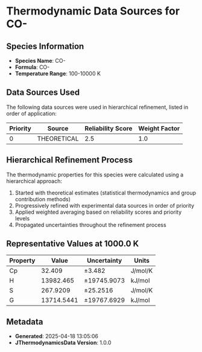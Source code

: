 # Thermodynamic Data Sources for CO-

## Species Information
- **Species Name**: CO-
- **Formula**: CO-
- **Temperature Range**: 100-10000 K

## Data Sources Used
The following data sources were used in hierarchical refinement, listed in order of application:

| Priority | Source | Reliability Score | Weight Factor |
|----------|--------|-------------------|---------------|
| 0 | THEORETICAL | 2.5 | 1.0 |

## Hierarchical Refinement Process
The thermodynamic properties for this species were calculated using a hierarchical approach:

1. Started with theoretical estimates (statistical thermodynamics and group contribution methods)
2. Progressively refined with experimental data sources in order of priority
3. Applied weighted averaging based on reliability scores and priority levels
4. Propagated uncertainties throughout the refinement process

## Representative Values at 1000.0 K
| Property | Value | Uncertainty | Units |
|----------|-------|-------------|-------|
| Cp | 32.409 | ±3.482 | J/mol/K |
| H | 13982.465 | ±19745.9073 | kJ/mol |
| S | 267.9209 | ±25.2516 | J/mol/K |
| G | 13714.5441 | ±19767.6929 | kJ/mol |

## Metadata
- **Generated**: 2025-04-18 13:05:06
- **JThermodynamicsData Version**: 1.0.0
